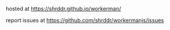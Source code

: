 hosted at https://shrddr.github.io/workerman/

report issues at https://github.com/shrddr/workermanjs/issues
